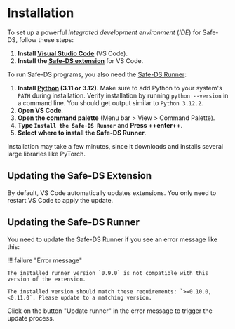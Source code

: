 # Installation

To set up a powerful _integrated development environment_ (_IDE_) for Safe-DS, follow these steps:

1. **Install [Visual Studio Code](https://code.visualstudio.com/)** (VS Code).
2. **Install the [Safe-DS extension](https://marketplace.visualstudio.com/items?itemName=safe-ds.safe-ds)** for VS Code.

To run Safe-DS programs, you also need the [Safe-DS Runner](https://github.com/Safe-DS/Runner):

1. **Install [Python](https://www.python.org/) (3.11 or 3.12)**. Make sure to add Python to your system's `PATH` during
   installation. Verify installation by running `python --version` in a command line. You should get output similar to
   `Python 3.12.2`.
2. **Open VS Code**.
3. **Open the command palette** (Menu bar > View > Command Palette).
4. **Type `Install the Safe-DS Runner`** and **Press ++enter++**.
5. **Select where to install the Safe-DS Runner**.

Installation may take a few minutes, since it downloads and installs several large libraries like PyTorch.

## Updating the Safe-DS Extension

By default, VS Code automatically updates extensions. You only need to restart VS Code to apply the update.

## Updating the Safe-DS Runner

You need to update the Safe-DS Runner if you see an error message like this:

!!! failure "Error message"

    The installed runner version `0.9.0` is not compatible with this version of the extension.

    The installed version should match these requirements: `>=0.10.0,<0.11.0`. Please update to a matching version.

Click on the button "Update runner" in the error message to trigger the update process.
